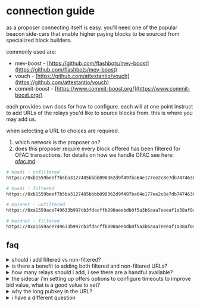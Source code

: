 # connection guide

as a proposer connecting itself is easy. you'll need one of the popular beacon side-cars that enable higher paying blocks to be sourced from specialized block builders.

commonly used are:

* mev-boost - [https://github.com/flashbots/mev-boost](https://github.com/flashbots/mev-boost)
* vouch - [https://github.com/attestantio/vouch](https://github.com/attestantio/vouch)
* commit-boost - [https://www.commit-boost.org/](https://www.commit-boost.org/)

each provides own docs for how to configure. each will at one point instruct to add URLs of the relays you'd like to source blocks from. this is where you may add us.

when selecting a URL to choices are required.

1. which network is the proposer on?
2. does this proposer require every block offered has been filtered for OFAC transactions. for details on how we handle OFAC see here: [ofac.md](ofac.md "mention").

```bash
# hoodi - unfiltered
https://0xb1559beef7b5ba3127485bbbb090362d9f497ba64e177ee2c8e7db74746306efad687f2cf8574e38d70067d40ef136dc@relay-hoodi.ultrasound.money

# hoodi - filtered
https://0xb1559beef7b5ba3127485bbbb090362d9f497ba64e177ee2c8e7db74746306efad687f2cf8574e38d70067d40ef136dc@relay-filtered-hoodi.ultrasound.money

# mainnet - unfiltered
https://0xa1559ace749633b997cb3fdacffb890aeebdb0f5a3b6aaa7eeeaf1a38af0a8fe88b9e4b1f61f236d2e64d95733327a62@relay.ultrasound.money

# mainnet - filtered
https://0xa1559ace749633b997cb3fdacffb890aeebdb0f5a3b6aaa7eeeaf1a38af0a8fe88b9e4b1f61f236d2e64d95733327a62@relay-filtered.ultrasound.money
```

## faq

<details>

<summary>should i add filtered vs non-filtered?</summary>

several parties, usually US staking operators, have asked us to, in their slots, only accept blocks from builders which have been filtered for transactions containing addresses on the US OFAC sanctions list. what violation or compliance look like for you we cannot help you with. this is not legal advice. if you require filtering, the filtered URL is available.

</details>

<details>

<summary>is there a benefit to adding both filtered and non-filtered URLs?</summary>

no, please don't. the URL is treated as a stated preference. a config value if you will. your block building sidecar will periodically send a registration to our relay. adding both URLs means we see the same proposer pubkey requesting both, _conflicting_, preferences. as we cannot follow both, our relay will assume _unfiltered_ was the intended preference.

</details>

<details>

<summary>how many relays should i add, i see there are a handful available?</summary>

this is ultimately up to the operator. we'll offer our highest bid for a given slot and they'll offer theirs. your sidecar will automatically select the highest. we recommend adding several so we are forced to offer our best bids. several public dashboards exist like [relayscan.io](https://relayscan.io/) or [rated.network](https://explorer.rated.network/relays?network=mainnet\&timeWindow=30d) to show how many slots different relays have the highest bid.

</details>

<details>

<summary>the sidecar i'm setting up offers options to configure timeouts to improve bid value, what is a good value to set?</summary>

this is a complicated topic. our relay does a lot of clever stuff to try and work with whatever value you set. offering the highest bid possible within your deadline, without missing any slots. if you're eager to find the best possible values and get the highest possible bids, we don't have a comprehensive guide at the moment. come talk to us: [https://t.me/ultrasoundrelay](https://t.me/ultrasoundrelay).

</details>

<details>

<summary>why the long pubkey in the URL?</summary>

your client will use this information to verify any bids it receives are signed with that pubkey, i.e. came from the same party that wrote these docs.

</details>

<details>

<summary>i have a different question</summary>

[https://t.me/ultrasoundrelay](https://t.me/ultrasoundrelay)

</details>
